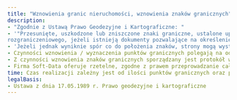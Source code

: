 ```yaml
---
title: "Wznowienia granic nieruchomości, wznowienia znaków granicznych"
description: 
- "Zgodnie z Ustawą Prawo Geodezyjne i Kartograficzne: "
- '"Przesunięte, uszkodzone lub zniszczone znaki graniczne, ustalone uprzednio, mogą być wznowione bez przeprowadzenia postępowania
rozgraniczeniowego, jeżeli istnieją dokumenty pozwalające na określenie ich pierwotnego położenia.'
- 'Jeżeli jednak wyniknie spór co do położenia znaków, strony mogą wystąpić do sądu o rozstrzygnięcie sprawy"'
- Czynności wznowienia / wyznaczenia punktów granicznych polegają na odszukaniu, bądź odtworzeniu położenia punktów granicznych, zgodnie z istniejącą dokumentacją geodezyjno-prawną, pochodzącą z Państwowego Zasobu Geodezyjnego i Kartograficznego. 
- Z czynności wznowienia znaków granicznych sporządzany jest protokół w obecności zainteresowanych stron, a punkty granicznej zostają zastabilizowane trwale w terenie.
- Firma Soft-Data oferuje rzetelne, zgodne z prawem przeprowadzanie całej procedury wznowienia znaków granicznych oraz wyznacznia punktów granicznych.
time: Czas realizacji zależny jest od ilości punktów granicznych oraz prac urzędów
legalBasis:
- Ustawa z dnia 17.05.1989 r. Prawo geodezyjne i kartograficzne 
---
```

